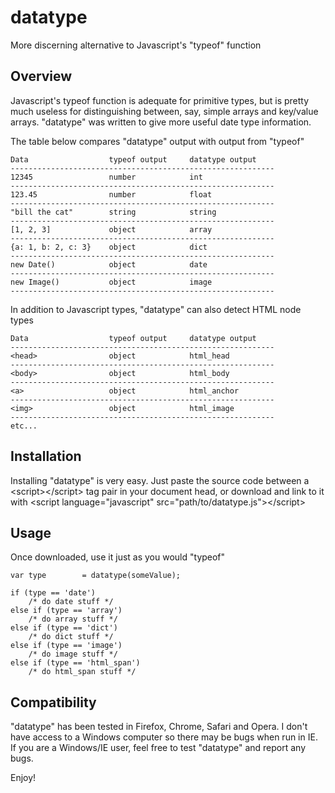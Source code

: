 datatype
========

More discerning alternative to Javascript's "typeof" function

Overview
-
Javascript's typeof function is adequate for primitive types, but is pretty much useless for distinguishing between, say, simple arrays and key/value arrays. "datatype" was written to give more useful date type information.

The table below compares "datatype" output with output from "typeof"

```
Data                  typeof output     datatype output
-----------------------------------------------------------
12345                 number            int
-----------------------------------------------------------
123.45                number            float
-----------------------------------------------------------
"bill the cat"        string            string
-----------------------------------------------------------
[1, 2, 3]             object            array
-----------------------------------------------------------
{a: 1, b: 2, c: 3}    object            dict
-----------------------------------------------------------
new Date()            object            date
-----------------------------------------------------------
new Image()           object            image
-----------------------------------------------------------
```

In addition to Javascript types, "datatype" can also detect
HTML node types

```
Data                  typeof output     datatype output
-----------------------------------------------------------
<head>                object            html_head
-----------------------------------------------------------
<body>                object            html_body
-----------------------------------------------------------
<a>                   object            html_anchor
-----------------------------------------------------------
<img>                 object            html_image
-----------------------------------------------------------
etc...
```

Installation
-
Installing "datatype" is very easy. Just paste the source code between a &lt;script&gt;&lt;/script&gt; tag pair in your document head, or download and link to it with &lt;script language="javascript" src="path/to/datatype.js"&gt;&lt;/script&gt;


Usage
-
Once downloaded, use it just as you would "typeof"

```
var type		= datatype(someValue);

if (type == 'date')
	/* do date stuff */
else if (type == 'array')
	/* do array stuff */
else if (type == 'dict')
	/* do dict stuff */
else if (type == 'image')
	/* do image stuff */
else if (type == 'html_span')
	/* do html_span stuff */
```

Compatibility
-
"datatype" has been tested in Firefox, Chrome, Safari and Opera. I don't have access to a Windows computer so there may be bugs when run in IE. If you are a Windows/IE user, feel free to test "datatype" and report any bugs.

Enjoy!
